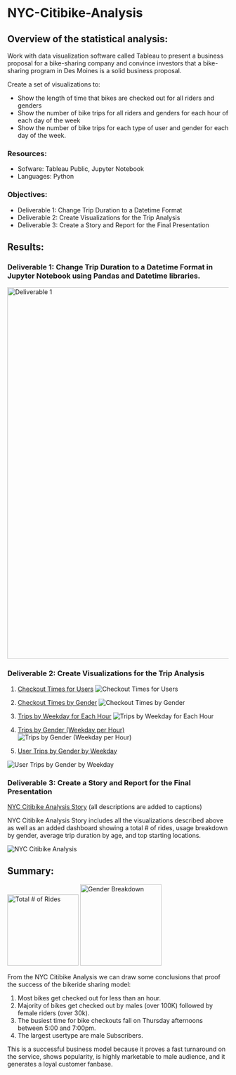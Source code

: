 # NYC-Citibike-Analysis

## Overview of the statistical analysis:

Work with data visualization software called Tableau to present a business proposal for a bike-sharing company and convince investors that a bike-sharing program in Des Moines is a solid business proposal. 

Create a set of visualizations to:

- Show the length of time that bikes are checked out for all riders and genders
- Show the number of bike trips for all riders and genders for each hour of each day of the week
- Show the number of bike trips for each type of user and gender for each day of the week. 

### Resources:
- Sofware: Tableau Public, Jupyter Notebook
- Languages: Python

### Objectives:
- Deliverable 1: Change Trip Duration to a Datetime Format 
- Deliverable 2: Create Visualizations for the Trip Analysis
- Deliverable 3: Create a Story and Report for the Final Presentation

## Results:

### Deliverable 1: Change Trip Duration to a Datetime Format in Jupyter Notebook using Pandas and Datetime libraries.

<img width="845" alt="Deliverable 1" src="https://user-images.githubusercontent.com/93845867/161459783-e1c7135d-b66b-4c61-92b9-b450127d86f6.png">

### Deliverable 2: Create Visualizations for the Trip Analysis
1. [Checkout Times for Users](https://public.tableau.com/views/CheckoutTimesforUsers_16489733516520/CheckoutTimesforUsers?:language=en-US&:display_count=n&:origin=viz_share_link)
![Checkout Times for Users](https://user-images.githubusercontent.com/93845867/161459933-198db525-118f-47c1-8dac-2ec398199a79.png)

2. [Checkout Times by Gender](https://public.tableau.com/views/CheckoutTimesbyGender_16489736627620/CheckoutTimesbyGender?:language=en-US&:retry=yes&:display_count=n&:origin=viz_share_link)
![Checkout Times by Gender](https://user-images.githubusercontent.com/93845867/161460092-8f256108-9ea1-4248-93ce-3033f8879c06.png)

3. [Trips by Weekday for Each Hour](https://public.tableau.com/views/TripsbyWeekdayforEachHour_16490299730210/TripsbyWeekdayforEachHour?:language=en-US&:retry=yes&:display_count=n&:origin=viz_share_link)
![Trips by Weekday for Each Hour](https://user-images.githubusercontent.com/93845867/161460200-4aaf00ab-9f79-40ae-ab44-4ae01d7b55f7.png)

4. [Trips by Gender (Weekday per Hour)](https://public.tableau.com/views/TripsbyGenderWeekdayperHour_16490306075010/TripsbyGenderWeekdayperHour?:language=en-US&:retry=yes&:display_count=n&:origin=viz_share_link)
![Trips by Gender (Weekday per Hour) ](https://user-images.githubusercontent.com/93845867/161460298-87e2c690-1609-42e7-825d-e51ad942eaf4.png)

5. [User Trips by Gender by Weekday](https://public.tableau.com/views/UserTripsbyGenderbyWeekday_16490315054050/UserTripsbyGenderbyWeekday?:language=en-US&:retry=yes&:display_count=n&:origin=viz_share_link)

![User Trips by Gender by Weekday](https://user-images.githubusercontent.com/93845867/161460418-d4c3bf61-840b-447f-ae7e-1c102fd84260.png)

### Deliverable 3: Create a Story and Report for the Final Presentation

[NYC Citibike Analysis Story](https://public.tableau.com/views/NYCCitibikeAnalysis_16490331701300/NYCCitibikeAnalysis?:language=en-US&:retry=yes&:display_count=n&:origin=viz_share_link) (all descriptions are added to captions)

NYC Citibike Analysis Story includes all the visualizations described above as well as an added dashboard showing a total # of rides, usage
breakdown by gender, average trip duration by age, and top starting locations.

![NYC Citibike Analysis](https://user-images.githubusercontent.com/93845867/161462053-1b6f01e8-55ea-42e3-9cbe-c9c3ed12634d.png)

## Summary:

<img width="162" alt="Total # of Rides" src="https://user-images.githubusercontent.com/93845867/161463619-af0929e4-2f56-45d7-8710-4d3956551380.png"> <img width="185" alt="Gender Breakdown" src="https://user-images.githubusercontent.com/93845867/161463665-08469784-0907-45b1-97ee-d2b4e7b2dd45.png">

From the NYC Citibike Analysis we can draw some conclusions that proof the success of the bikeride sharing model:
1. Most bikes get checked out for less than an hour. 
2. Majority of bikes get checked out by males (over 100K) followed by female riders (over 30k).
3. The busiest time for bike checkouts fall on Thursday afternoons between 5:00 and 7:00pm. 
4. The largest usertype are male Subscribers. 

This is a successful business model because it proves a fast turnaround on the service, shows popularity, is highly marketable to male audience, and it generates a loyal customer fanbase. 

